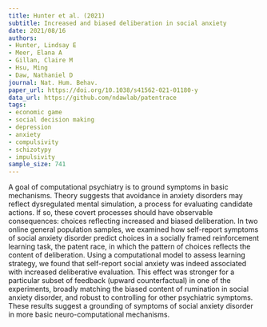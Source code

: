 ```yaml
---
title: Hunter et al. (2021)
subtitle: Increased and biased deliberation in social anxiety
date: 2021/08/16
authors:
- Hunter, Lindsay E
- Meer, Elana A
- Gillan, Claire M
- Hsu, Ming
- Daw, Nathaniel D
journal: Nat. Hum. Behav.
paper_url: https://doi.org/10.1038/s41562-021-01180-y
data_url: https://github.com/ndawlab/patentrace
tags:
- economic game
- social decision making
- depression
- anxiety
- compulsivity
- schizotypy
- impulsivity
sample_size: 741
---
```


A goal of computational psychiatry is to ground symptoms in basic mechanisms. Theory suggests that avoidance in anxiety disorders may reflect dysregulated mental simulation, a process for evaluating candidate actions. If so, these covert processes should have observable consequences: choices reflecting increased and biased deliberation. In two online general population samples, we examined how self-report symptoms of social anxiety disorder predict choices in a socially framed reinforcement learning task, the patent race, in which the pattern of choices reflects the content of deliberation. Using a computational model to assess learning strategy, we found that self-report social anxiety was indeed associated with increased deliberative evaluation. This effect was stronger for a particular subset of feedback (upward counterfactual) in one of the experiments, broadly matching the biased content of rumination in social anxiety disorder, and robust to controlling for other psychiatric symptoms. These results suggest a grounding of symptoms of social anxiety disorder in more basic neuro-computational mechanisms.
